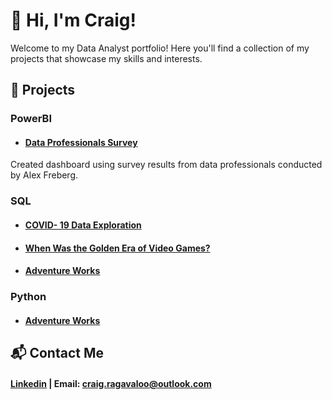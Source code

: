 # 👋 Hi, I'm Craig!
  
Welcome to my Data Analyst portfolio! 
Here you'll find a collection of my projects that showcase my skills and interests.

## 💼 Projects

### PowerBI
- #### [Data Professionals Survey](https://github.com/Craig-Vaughan-R/Data-Professional-Survey-Insights-PowerBI/blob/main/Data%20Profesional%20Survey%20PowerBI.pdf)
Created dashboard using survey results from  data professionals conducted by Alex Freberg.

### SQL
- #### [COVID- 19 Data Exploration](https://github.com/Craig-Vaughan-R/CovidProjectSQLDataExploration)
- #### [When Was the Golden Era of Video Games?](https://github.com/Craig-Vaughan-R/when-was-the-golden-era-of-video-games-)
- #### [Adventure Works](https://github.com/Craig-Vaughan-R/AdventureWorks-Project)

### Python
- #### [Adventure Works](https://github.com/Craig-Vaughan-R/AdventureWorks-Project)





## 📬 Contact Me
#### [Linkedin](https://www.linkedin.com/in/craig-vaughan-r/) | Email: craig.ragavaloo@outlook.com


